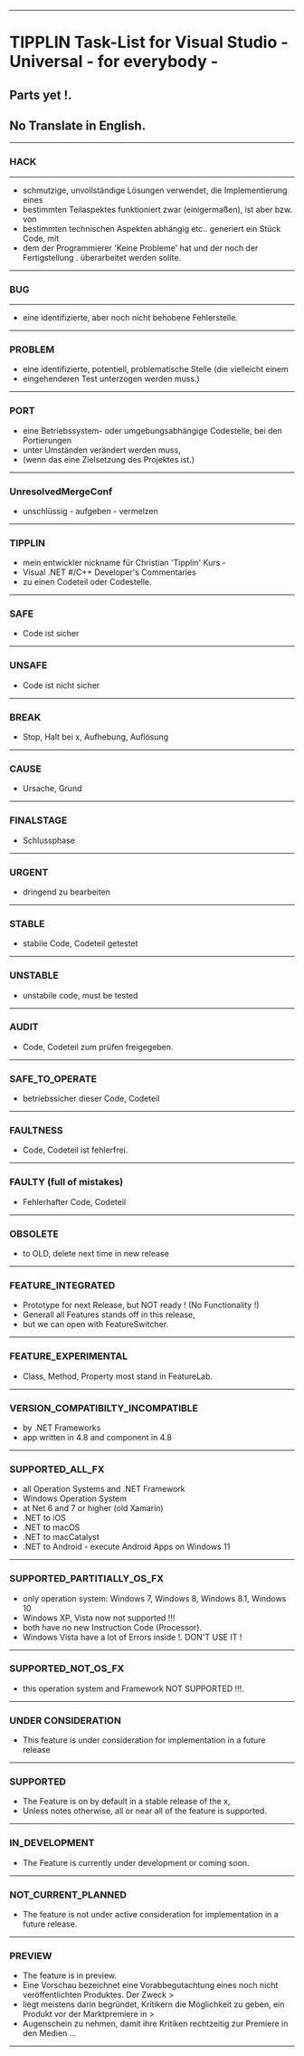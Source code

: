 ----
# TIPPLIN             Task-List for Visual Studio -   Universal   -   for everybody -
## Parts yet !. 
## No Translate in English.
----
### HACK
----
- schmutzige, unvollständige Lösungen verwendet, die Implementierung eines
- bestimmten Teilaspektes funktioniert zwar (einigermaßen), ist aber bzw. von
- bestimmten technischen Aspekten abhängig etc.. generiert ein Stück Code, mit
- dem der Programmierer 'Keine Probleme' hat und der noch der Fertigstellung
. überarbeitet werden sollte.
----
### BUG
----
- eine identifizierte, aber noch nicht behobene Fehlerstelle.
----
### PROBLEM
- eine identifizierte, potentiell, problematische Stelle (die vielleicht einem
- eingehenderen Test unterzogen werden muss.)
----
### PORT
- eine Betriebssystem- oder umgebungsabhängige Codestelle, bei den Portierungen
- unter Umständen verändert werden muss,
- (wenn das eine Zielsetzung des Projektes ist.)
----
### UnresolvedMergeConf
- unschlüssig - aufgeben - vermelzen
----
### TIPPLIN
- mein entwickler nickname für Christian 'Tipplin' Kurs - 
- Visual .NET #/C++ Developer's Commentaries 
- zu einen Codeteil oder Codestelle.
----
### SAFE
- Code ist sicher
----
### UNSAFE
- Code ist nicht sicher
----
### BREAK
- Stop, Halt bei x, Aufhebung, Auflösung
----
### CAUSE
- Ursache, Grund
----
### FINALSTAGE
- Schlussphase
----
### URGENT
- dringend zu bearbeiten
----
### STABLE
- stabile Code, Codeteil getestet
----
### UNSTABLE
- unstabile code, must be tested
----
### AUDIT
- Code, Codeteil zum prüfen freigegeben.
----
### SAFE_TO_OPERATE
- betriebssicher dieser Code, Codeteil
----
### FAULTNESS
- Code, Codeteil ist fehlerfrei.
----
### FAULTY (full of mistakes)
- Fehlerhafter Code, Codeteil
----
### OBSOLETE
- to OLD, delete next time in new release
----
### FEATURE_INTEGRATED
- Prototype for next Release, but NOT ready ! (No Functionality !)
- Generall all Features stands off in this release,
- but we can open with FeatureSwitcher.
----
### FEATURE_EXPERIMENTAL
- Class, Method, Property most stand in FeatureLab.
----
### VERSION_COMPATIBILTY_INCOMPATIBLE
- by .NET Frameworks
- app written in 4.8 and component in 4.8
----
### SUPPORTED_ALL_FX
- all Operation Systems and .NET Framework
- Windows Operation System
- at Net 6 and 7 or higher (old Xamarin)
- .NET to iOS
- .NET to macOS
- .NET to macCatalyst 
- .NET to Android - execute Android Apps on Windows 11
----
### SUPPORTED_PARTITIALLY_OS_FX
- only operation system: Windows 7, Windows 8, Windows 8.1, Windows 10
- Windows XP, Vista now not supported !!!
- both have no new Instruction Code (Processor).
- Windows Vista have a lot of Errors inside !. DON'T USE IT !
----
### SUPPORTED_NOT_OS_FX
- this operation system and Framework NOT SUPPORTED !!!.
----
### UNDER CONSIDERATION
- This feature is under consideration for implementation in a future release
----
### SUPPORTED
- The Feature is on by default in a stable release of the x,
- Unless notes otherwise, all or near all of the feature is supported.
----
### IN_DEVELOPMENT
- The Feature is currently under development or coming soon.
----
### NOT_CURRENT_PLANNED
- The feature is not under active consideration for implementation in a future release.
----
### PREVIEW
- The feature is in preview.
- Eine Vorschau bezeichnet eine Vorabbegutachtung eines noch nicht veröffentlichten Produktes. Der Zweck > 
- liegt meistens darin begründet, Kritikern die Möglichkeit zu geben, ein Produkt vor der Marktpremiere in > 
- Augenschein zu nehmen, damit ihre Kritiken rechtzeitig zur Premiere in den Medien ...
----



